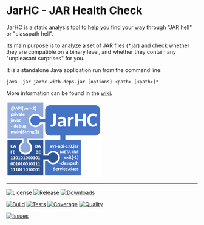 # JarHC - JAR Health Check

JarHC is a static analysis tool to help you find your way through "JAR hell" or "classpath hell".

Its main purpose is to analyze a set of JAR files (\*.jar) and check whether they are compatible on a binary level, and whether they contain any "unpleasant surprises" for you.

It is a standalone Java application run from the command line:

```shell
java -jar jarhc-with-deps.jar [options] <path> [<path>]*
```

More information can be found in the [wiki](https://github.com/smarkwal/jarhc/wiki).

![JarHC Logo](https://github.com/smarkwal/jarhc/blob/master/docs/jarhc-logo.png?raw=true)

---

[![License](https://img.shields.io/github/license/smarkwal/jarhc?label=License)](https://www.apache.org/licenses/LICENSE-2.0)
[![Release](https://img.shields.io/github/v/release/smarkwal/jarhc?label=Latest)](https://github.com/smarkwal/jarhc/releases/latest)
[![Downloads](https://img.shields.io/github/downloads/smarkwal/jarhc/total?label=Downloads)](https://github.com/smarkwal/jarhc/releases)

[![Build](https://github.com/smarkwal/jarhc/actions/workflows/build.yml/badge.svg)](https://github.com/smarkwal/jarhc/actions/workflows/build.yml)
[![Tests](https://img.shields.io/sonar/tests/smarkwal_jarhc/master?label=Tests&server=https%3A%2F%2Fsonarcloud.io)](https://sonarcloud.io/component_measures?id=smarkwal_jarhc&metric=test_success_density&selected=smarkwal_jarhc%3Asrc%2Ftest%2Fjava%2Forg%2Fjarhc)
[![Coverage](https://img.shields.io/sonar/coverage/smarkwal_jarhc/master?label=Coverage&server=https%3A%2F%2Fsonarcloud.io)](https://sonarcloud.io/component_measures?id=smarkwal_jarhc&metric=coverage&view=list)
[![Quality](https://img.shields.io/sonar/quality_gate/smarkwal_jarhc/master?label=Quality&server=https%3A%2F%2Fsonarcloud.io)](https://sonarcloud.io/dashboard?id=smarkwal_jarhc)

[![Issues](https://img.shields.io/github/issues/smarkwal/jarhc?label=Issues)](https://github.com/smarkwal/jarhc/issues)
